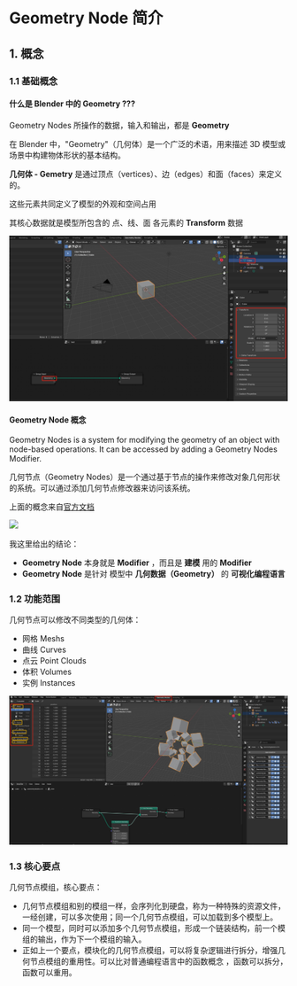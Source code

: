 # Geometry Node 简介

## 1. 概念

### 1.1 基础概念

#### 什么是 Blender 中的 Geometry ???

Geometry Nodes 所操作的数据，输入和输出，都是 **Geometry**

在 Blender 中，"Geometry"（几何体）是一个广泛的术语，用来描述 3D 模型或场景中构建物体形状的基本结构。

**几何体 - Gemetry** 是通过顶点（vertices）、边（edges）和面（faces）来定义的。

这些元素共同定义了模型的外观和空间占用

其核心数据就是模型所包含的 点、线、面 各元素的 **Transform** 数据

![](../../../../imgs/goenode01.png)


#### Geometry Node 概念

Geometry Nodes is a system for modifying the geometry of an object with node-based operations. It can be accessed by adding a Geometry Nodes Modifier.

几何节点（Geometry Nodes）是一个通过基于节点的操作来修改对象几何形状的系统。可以通过添加几何节点修改器来访问该系统。

上面的概念来自[官方文档](https://docs.blender.org/manual/zh-hans/4.1/modeling/geometry_nodes/introduction.html)

![](https://docs.blender.org/manual/zh-hans/4.1/_images/modeling_geometry-nodes_introduction_properties.png)

我这里给出的结论：

* **Geometry Node** 本身就是 **Modifier** ，而且是 **建模** 用的 **Modifier**
* **Geometry Node** 是针对 模型中 **几何数据（Geometry）** 的 **可视化编程语言** 


### 1.2 功能范围

几何节点可以修改不同类型的几何体：

* 网格 Meshs
* 曲线 Curves
* 点云 Point Clouds
* 体积 Volumes
* 实例 Instances

![](../../../../imgs/goenode02.png)

### 1.3 核心要点

几何节点模组，核心要点：

* 几何节点模组和别的模组一样，会序列化到硬盘，称为一种特殊的资源文件，一经创建，可以多次使用；同一个几何节点模组，可以加载到多个模型上。
* 同一个模型，同时可以添加多个几何节点模组，形成一个链装结构，前一个模组的输出，作为下一个模组的输入。
* 正如上一个要点，模块化的几何节点模组，可以将复杂逻辑进行拆分，增强几何节点模组的重用性。可以比对普通编程语言中的函数概念 ，函数可以拆分，函数可以重用。
